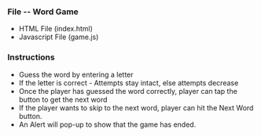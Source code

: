 ### File -- Word Game

* HTML File (index.html)
* Javascript File (game.js)

### Instructions

* Guess the word by entering a letter
* If the letter is correct - Attempts stay intact, else attempts decrease
* Once the player has guessed the word correctly, player can tap the button to get the next word
* If the player wants to skip to the next word, player can hit the Next Word button.
* An Alert will pop-up to show that the game has ended.


